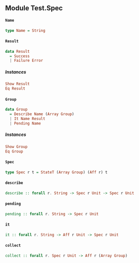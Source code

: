 ## Module Test.Spec

#### `Name`

``` purescript
type Name = String
```

#### `Result`

``` purescript
data Result
  = Success
  | Failure Error
```

##### Instances
``` purescript
Show Result
Eq Result
```

#### `Group`

``` purescript
data Group
  = Describe Name (Array Group)
  | It Name Result
  | Pending Name
```

##### Instances
``` purescript
Show Group
Eq Group
```

#### `Spec`

``` purescript
type Spec r t = StateT (Array Group) (Aff r) t
```

#### `describe`

``` purescript
describe :: forall r. String -> Spec r Unit -> Spec r Unit
```

#### `pending`

``` purescript
pending :: forall r. String -> Spec r Unit
```

#### `it`

``` purescript
it :: forall r. String -> Aff r Unit -> Spec r Unit
```

#### `collect`

``` purescript
collect :: forall r. Spec r Unit -> Aff r (Array Group)
```


